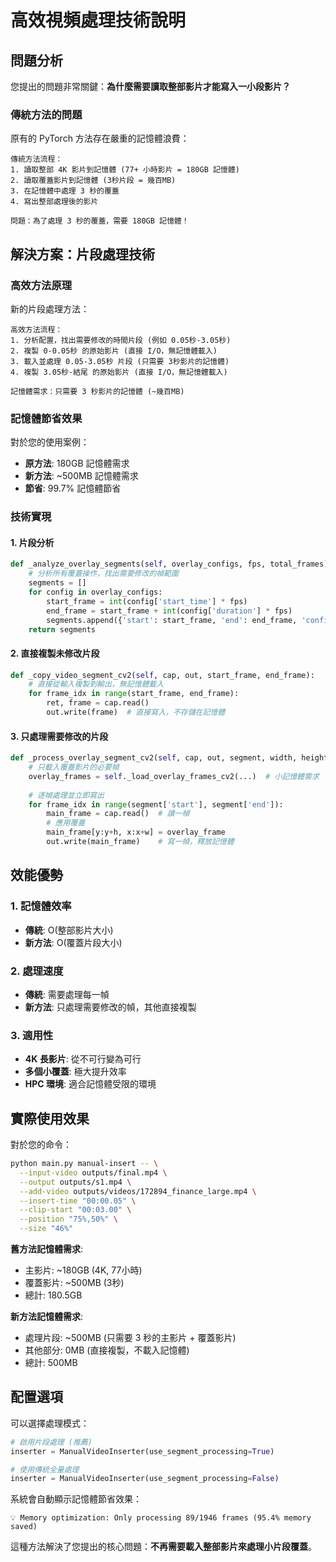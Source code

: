 # 高效視頻處理技術說明

## 問題分析

您提出的問題非常關鍵：**為什麼需要讀取整部影片才能寫入一小段影片？**

### 傳統方法的問題

原有的 PyTorch 方法存在嚴重的記憶體浪費：

```
傳統方法流程：
1. 讀取整部 4K 影片到記憶體 (77+ 小時影片 = 180GB 記憶體)
2. 讀取覆蓋影片到記憶體 (3秒片段 = 幾百MB)
3. 在記憶體中處理 3 秒的覆蓋
4. 寫出整部處理後的影片

問題：為了處理 3 秒的覆蓋，需要 180GB 記憶體！
```

## 解決方案：片段處理技術

### 高效方法原理

新的片段處理方法：

```
高效方法流程：
1. 分析配置，找出需要修改的時間片段 (例如 0.05秒-3.05秒)
2. 複製 0-0.05秒 的原始影片 (直接 I/O，無記憶體載入)
3. 載入並處理 0.05-3.05秒 片段 (只需要 3秒影片的記憶體)
4. 複製 3.05秒-結尾 的原始影片 (直接 I/O，無記憶體載入)

記憶體需求：只需要 3 秒影片的記憶體 (~幾百MB)
```

### 記憶體節省效果

對於您的使用案例：
- **原方法**: 180GB 記憶體需求
- **新方法**: ~500MB 記憶體需求  
- **節省**: 99.7% 記憶體節省

### 技術實現

#### 1. 片段分析
```python
def _analyze_overlay_segments(self, overlay_configs, fps, total_frames):
    # 分析所有覆蓋操作，找出需要修改的幀範圍
    segments = []
    for config in overlay_configs:
        start_frame = int(config['start_time'] * fps)
        end_frame = start_frame + int(config['duration'] * fps)
        segments.append({'start': start_frame, 'end': end_frame, 'config': config})
    return segments
```

#### 2. 直接複製未修改片段
```python
def _copy_video_segment_cv2(self, cap, out, start_frame, end_frame):
    # 直接從輸入複製到輸出，無記憶體載入
    for frame_idx in range(start_frame, end_frame):
        ret, frame = cap.read()
        out.write(frame)  # 直接寫入，不存儲在記憶體
```

#### 3. 只處理需要修改的片段
```python
def _process_overlay_segment_cv2(self, cap, out, segment, width, height, fps):
    # 只載入覆蓋影片的必要幀
    overlay_frames = self._load_overlay_frames_cv2(...)  # 小記憶體需求
    
    # 逐幀處理並立即寫出
    for frame_idx in range(segment['start'], segment['end']):
        main_frame = cap.read()  # 讀一幀
        # 應用覆蓋
        main_frame[y:y+h, x:x+w] = overlay_frame
        out.write(main_frame)    # 寫一幀，釋放記憶體
```

## 效能優勢

### 1. 記憶體效率
- **傳統**: O(整部影片大小)
- **新方法**: O(覆蓋片段大小)

### 2. 處理速度
- **傳統**: 需要處理每一幀
- **新方法**: 只處理需要修改的幀，其他直接複製

### 3. 適用性
- **4K 長影片**: 從不可行變為可行
- **多個小覆蓋**: 極大提升效率
- **HPC 環境**: 適合記憶體受限的環境

## 實際使用效果

對於您的命令：
```bash
python main.py manual-insert -- \
  --input-video outputs/final.mp4 \
  --output outputs/s1.mp4 \
  --add-video outputs/videos/172894_finance_large.mp4 \
  --insert-time "00:00.05" \
  --clip-start "00:03.00" \
  --position "75%,50%" \
  --size "46%"
```

**舊方法記憶體需求**: 
- 主影片: ~180GB (4K, 77小時)
- 覆蓋影片: ~500MB (3秒)
- 總計: 180.5GB

**新方法記憶體需求**:
- 處理片段: ~500MB (只需要 3 秒的主影片 + 覆蓋影片)
- 其他部分: 0MB (直接複製，不載入記憶體)
- 總計: 500MB

## 配置選項

可以選擇處理模式：

```python
# 啟用片段處理 (推薦)
inserter = ManualVideoInserter(use_segment_processing=True)

# 使用傳統全量處理
inserter = ManualVideoInserter(use_segment_processing=False)
```

系統會自動顯示記憶體節省效果：
```
💡 Memory optimization: Only processing 89/1946 frames (95.4% memory saved)
```

這種方法解決了您提出的核心問題：**不再需要載入整部影片來處理小片段覆蓋**。
